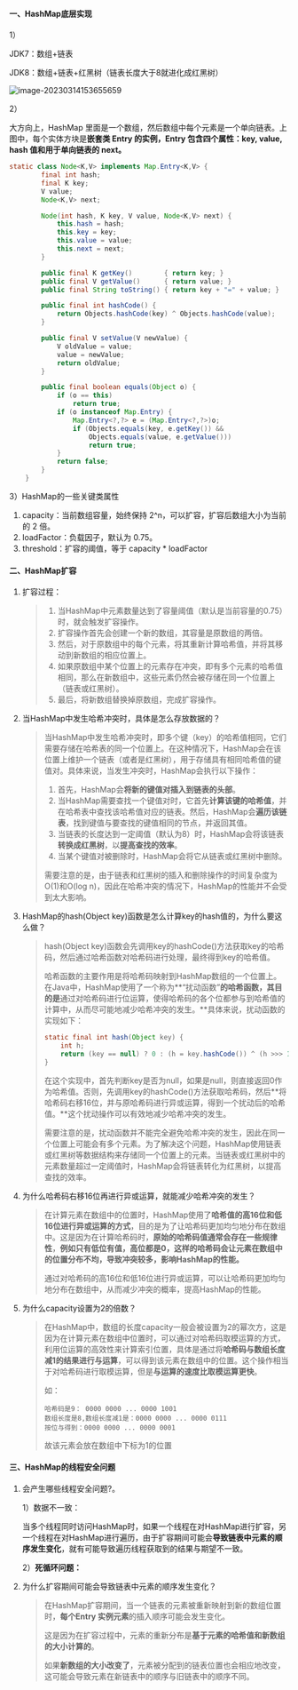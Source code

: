 #### 一、HashMap底层实现

1）

JDK7：数组+链表

JDK8：数组+链表+红黑树（链表长度大于8就进化成红黑树）

![image-20230314153655659](https://springboot-vue-blog.oss-cn-hangzhou.aliyuncs.com/img-for-typora/image-20230314153655659.png)

2）

大方向上，HashMap 里面是一个数组，然后数组中每个元素是一个单向链表。上图中，每个实体方块是**嵌套类 Entry 的实例，Entry 包含四个属性：key, value, hash 值和用于单向链表的 next。**

~~~java
static class Node<K,V> implements Map.Entry<K,V> {
        final int hash;
        final K key;
        V value;
        Node<K,V> next;

        Node(int hash, K key, V value, Node<K,V> next) {
            this.hash = hash;
            this.key = key;
            this.value = value;
            this.next = next;
        }

        public final K getKey()        { return key; }
        public final V getValue()      { return value; }
        public final String toString() { return key + "=" + value; }

        public final int hashCode() {
            return Objects.hashCode(key) ^ Objects.hashCode(value);
        }

        public final V setValue(V newValue) {
            V oldValue = value;
            value = newValue;
            return oldValue;
        }

        public final boolean equals(Object o) {
            if (o == this)
                return true;
            if (o instanceof Map.Entry) {
                Map.Entry<?,?> e = (Map.Entry<?,?>)o;
                if (Objects.equals(key, e.getKey()) &&
                    Objects.equals(value, e.getValue()))
                    return true;
            }
            return false;
        }
    }
~~~

3）HashMap的一些关键类属性

1. capacity：当前数组容量，始终保持 2^n，可以扩容，扩容后数组大小为当前的 2 倍。
2. loadFactor：负载因子，默认为 0.75。
3. threshold：扩容的阈值，等于 capacity * loadFactor

#### 二、HashMap扩容

1. 扩容过程：

   > 1. 当HashMap中元素数量达到了容量阈值（默认是当前容量的0.75）时，就会触发扩容操作。
   > 2. 扩容操作首先会创建一个新的数组，其容量是原数组的两倍。
   > 3. 然后，对于原数组中的每个元素，将其重新计算哈希值，并将其移动到新数组的相应位置上。
   > 4. 如果原数组中某个位置上的元素存在冲突，即有多个元素的哈希值相同，那么在新数组中，这些元素仍然会被存储在同一个位置上（链表或红黑树）。
   > 5. 最后，将新数组替换掉原数组，完成扩容操作。

2. 当HashMap中发生哈希冲突时，具体是怎么存放数据的？

   > 当HashMap中发生哈希冲突时，即多个键（key）的哈希值相同，它们需要存储在哈希表的同一个位置上。在这种情况下，HashMap会在该位置上维护一个链表（或者是红黑树），用于存储具有相同哈希值的键值对。具体来说，当发生冲突时，HashMap会执行以下操作：
   >
   > 1. 首先，HashMap会**将新的键值对插入到链表的头部**。
   > 2. 当HashMap需要查找一个键值对时，它首先**计算该键的哈希值**，并在哈希表中查找该哈希值对应的链表。然后，HashMap会**遍历该链表**，找到键值与要查找的键值相同的节点，并返回其值。
   > 3. 当链表的长度达到一定阈值（默认为8）时，HashMap会将该链表**转换成红黑树**，以**提高查找的效率**。
   > 4. 当某个键值对被删除时，HashMap会将它从链表或红黑树中删除。
   >
   > 需要注意的是，由于链表和红黑树的插入和删除操作的时间复杂度为O(1)和O(log n)，因此在哈希冲突的情况下，HashMap的性能并不会受到太大影响。

3. HashMap的hash(Object key)函数是怎么计算key的hash值的，为什么要这么做？

   > hash(Object key)函数会先调用key的hashCode()方法获取key的哈希码，然后通过哈希函数对哈希码进行处理，最终得到key的哈希值。
   >
   > 哈希函数的主要作用是将哈希码映射到HashMap数组的一个位置上。在Java中，HashMap使用了一个称为**“扰动函数”**的哈希函数，其目的是**通过对哈希码进行位运算，使得哈希码的各个位都参与到哈希值的计算中，从而尽可能地减少哈希冲突的发生。**具体来说，扰动函数的实现如下：
   >
   > ~~~java
   > static final int hash(Object key) {
   >     int h;
   >     return (key == null) ? 0 : (h = key.hashCode()) ^ (h >>> 16);
   > }
   > ~~~
   >
   > 在这个实现中，首先判断key是否为null，如果是null，则直接返回0作为哈希值。否则，先调用key的hashCode()方法获取哈希码，然后**将哈希码右移16位，并与原哈希码进行异或运算，得到一个扰动后的哈希值。**这个扰动操作可以有效地减少哈希冲突的发生。
   >
   > 需要注意的是，扰动函数并不能完全避免哈希冲突的发生，因此在同一个位置上可能会有多个元素。为了解决这个问题，HashMap使用链表或红黑树等数据结构来存储同一个位置上的元素。当链表或红黑树中的元素数量超过一定阈值时，HashMap会将链表转化为红黑树，以提高查找的效率。

4. 为什么哈希码右移16位再进行异或运算，就能减少哈希冲突的发生？

   > 在计算元素在数组中的位置时，HashMap使用了**哈希值的高16位和低16位进行异或运算的方式**，目的是为了让哈希码更加均匀地分布在数组中。这是因为在计算哈希码时，**原始的哈希码值通常会存在一些规律性**，**例如只有低位有值，高位都是0，这样的哈希码会让元素在数组中的位置分布不均，导致冲突较多，影响HashMap的性能。**
   >
   > 通过对哈希码的高16位和低16位进行异或运算，可以让哈希码更加均匀地分布在数组中，从而减少冲突的概率，提高HashMap的性能。

5. 为什么capacity设置为2的倍数？

   > 在HashMap中，数组的长度capacity一般会被设置为2的幂次方，这是因为在计算元素在数组中位置时，可以通过对哈希码取模运算的方式，利用位运算的高效性来计算索引位置，具体是通过将**哈希码与数组长度减1的结果进行与运算**，可以得到该元素在数组中的位置。这个操作相当于对哈希码进行取模运算，但是**与运算的速度比取模运算更快**。
   >
   > 如：
   >
   > ~~~
   > 哈希码是9： 0000 0000 ... 0000 1001
   > 数组长度是8,数组长度减1是：0000 0000 ... 0000 0111
   > 按位与得到：0000 0000 ... 0000 0001
   > ~~~
   >
   > 故该元素会放在数组中下标为1的位置

#### 三、HashMap的线程安全问题

1. 会产生哪些线程安全问题?。

   1）数据不一致：

   当多个线程同时访问HashMap时，如果一个线程在对HashMap进行扩容，另一个线程在对HashMap进行遍历，由于扩容期间可能会**导致链表中元素的顺序发生变化**，就有可能导致遍历线程获取到的结果与期望不一致。

   2）**死循环问题：**

2. 为什么扩容期间可能会导致链表中元素的顺序发生变化？

   > 在HashMap扩容期间，当一个链表的元素被重新映射到新的数组位置时，**每个Entry 实例元素**的插入顺序可能会发生变化。
   >
   > 这是因为在扩容过程中，元素的重新分布是**基于元素的哈希值和新数组的大小计算的**。
   >
   > 如果**新数组的大小改变了**，元素被分配到的链表位置也会相应地改变，这可能会导致元素在新链表中的顺序与旧链表中的顺序不同。

